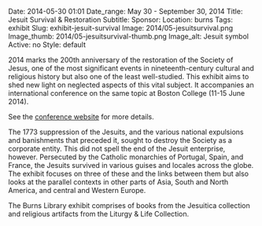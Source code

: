 Date: 2014-05-30 01:01 
Date_range: May 30 - September 30, 2014
Title: Jesuit Survival & Restoration
Subtitle:
Sponsor:
Location: burns
Tags: exhibit
Slug: exhibit-jesuit-survival
Image: 2014/05-jesuitsurvival.png
Image_thumb: 2014/05-jesuitsurvival-thumb.png
Image_alt: Jesuit symbol
Active: no
Style: default

  <p>2014 marks the 200th anniversary of the restoration   of the Society of Jesus, one of the most significant events in   nineteenth-century cultural and religious history but also one of the   least well-studied. This exhibit aims to shed new light on neglected   aspects of this vital subject. It accompanies an international   conference on the same topic at Boston College (11-15 June 2014).</p>
  <p>See the <a href="http://www.bc.edu/centers/jesinst/Conferences/jesuit-survival-and-restoration/abstracts.html" target="_blank" rel="noopener">conference website</a> for more details.<br />
  </p>
  <p>The 1773 suppression of the Jesuits, and the various national   expulsions and banishments that preceded it, sought to destroy the   Society as a corporate entity. This did not spell the end of the Jesuit   enterprise, however. Persecuted by the Catholic monarchies of Portugal,   Spain, and France, the Jesuits survived in various guises and locales   across the globe. The exhibit focuses on three of these and the links   between them but also looks at the parallel contexts in other parts of   Asia, South and North America, and central and Western Europe.<br />
  </p>
  <p>The Burns Library exhibit comprises of books from the Jesuitica   collection and religious artifacts from the Liturgy &amp; Life   Collection.</p>

<!--

Active:
    Yes (will appear on Exhibit's homepage)
    No (will not appear on Exhibit's homepage, but will appear in archives)

Gallery locations: 
    Burns Library (burns)
    Theology and Ministry Library (tml)
    O'Neill Level One (lvl1)
    O'Neill Level Three (lvl3)
    O'Neill Reading Room (reading)
    O'Neill Reading Room Back Wall (backwall)
    O'Neill Lobby (lobby)
    History Dept, Stokes Hall (stokes)
    Bapst Exhibits (bapsts)
    Archived Bapst Exhibits (bapstsarchive)
  
Need spaces for:

  Virtual Exhibits (virtual)
  Tip O'Neill (tiponeill)

Style:
    Poster on left, text on right (default)
    Poster on right, text on left (right)
    Poster large, centered above text (middle_top)
    Poster large, centered below text (middle_down)

-->

